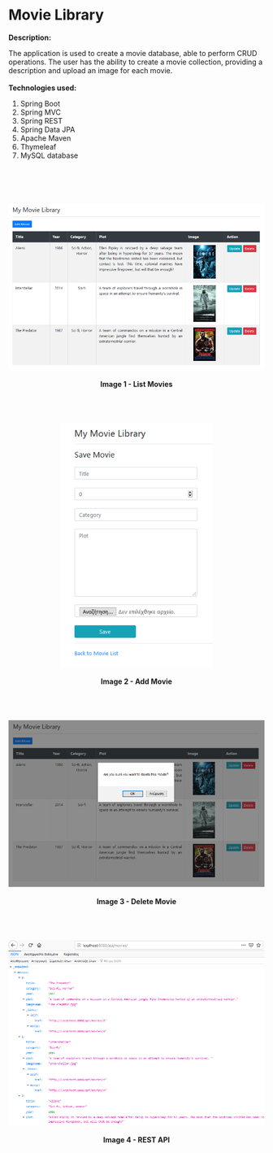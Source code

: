 # Movie Library
<b>Description:</b>

The application is used to create a movie database, able to perform CRUD operations. 
The user has the ability to create a movie collection, providing a description and
upload an image for each movie.
<br><br>
<b>Technologies used:</b>
<br>
<ol>
	<li>Spring Boot</li>
	<li>Spring MVC</li>
	<li>Spring REST</li>
	<li>Spring Data JPA</li>
	<li>Apache Maven</li>
	<li>Thymeleaf</li>
	<li>MySQL database</li>
</ol>

# 

<br><br>

<div align="center">
	<kbd><img src="./images/01.Movies_List.png" width="650" /></kbd>
	<br><br>
	<b>Image 1 - List Movies</b>
</div>
<br><br>
<br><br>
<div align="center">
	<kbd><img src="./images/02.Add_Movie.png" width="300" /></kbd>
	<br><br>
	<b>Image 2 - Add Movie</b>
</div>
<br><br>
<br><br>
<div align="center">
	<kbd><img src="./images/03.Delete_Movie.png" width="650" /></kbd>
	<br><br>
	<b>Image 3 - Delete Movie</b>
</div>
<br><br>
<br><br>
<div align="center">
	<kbd><img src="./images/04.REST_API.png" width="650" /></kbd>
	<br><br>
	<b>Image 4 - REST API</b>
</div>
<br><br>
<br><br>